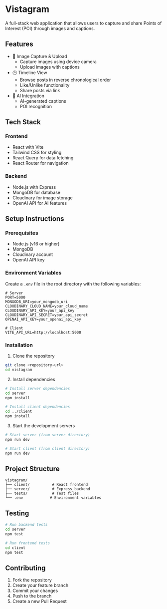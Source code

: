 # Vistagram

A full-stack web application that allows users to capture and share Points of Interest (POI) through images and captions.

## Features

- 📸 Image Capture & Upload
  - Capture images using device camera
  - Upload images with captions
- 🕒 Timeline View
  - Browse posts in reverse chronological order
  - Like/Unlike functionality
  - Share posts via link
- 🤖 AI Integration
  - AI-generated captions
  - POI recognition

## Tech Stack

### Frontend
- React with Vite
- Tailwind CSS for styling
- React Query for data fetching
- React Router for navigation

### Backend
- Node.js with Express
- MongoDB for database
- Cloudinary for image storage
- OpenAI API for AI features

## Setup Instructions

### Prerequisites
- Node.js (v16 or higher)
- MongoDB
- Cloudinary account
- OpenAI API key

### Environment Variables
Create a `.env` file in the root directory with the following variables:
```
# Server
PORT=5000
MONGODB_URI=your_mongodb_uri
CLOUDINARY_CLOUD_NAME=your_cloud_name
CLOUDINARY_API_KEY=your_api_key
CLOUDINARY_API_SECRET=your_api_secret
OPENAI_API_KEY=your_openai_api_key

# Client
VITE_API_URL=http://localhost:5000
```

### Installation

1. Clone the repository
```bash
git clone <repository-url>
cd vistagram
```

2. Install dependencies
```bash
# Install server dependencies
cd server
npm install

# Install client dependencies
cd ../client
npm install
```

3. Start the development servers
```bash
# Start server (from server directory)
npm run dev

# Start client (from client directory)
npm run dev
```

## Project Structure
```
vistagram/
├── client/          # React frontend
├── server/          # Express backend
├── tests/           # Test files
└── .env            # Environment variables
```

## Testing
```bash
# Run backend tests
cd server
npm test

# Run frontend tests
cd client
npm test
```

## Contributing
1. Fork the repository
2. Create your feature branch
3. Commit your changes
4. Push to the branch
5. Create a new Pull Request 